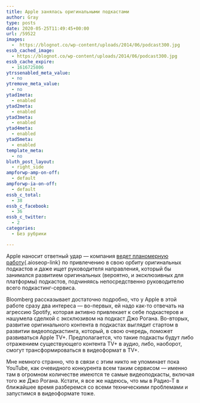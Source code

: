 ```yaml
---
title: Apple занялась оригинальными подкастами
author: Gray
type: posts
date: 2020-05-25T11:49:45+00:00
url: /59522
images:
  -  https://blognot.co/wp-content/uploads/2014/06/podcast300.jpg
essb_cached_image:
  - https://blognot.co/wp-content/uploads/2014/06/podcast300.jpg
essb_cache_expire:
  - 1616725806
ytrssenabled_meta_value:
  - no
ytremove_meta_value:
  - no
ytad1meta:
  - enabled
ytad2meta:
  - enabled
ytad3meta:
  - enabled
ytad4meta:
  - enabled
ytad5meta:
  - enabled
template_meta:
  - no
bluth_post_layout:
  - right_side
ampforwp-amp-on-off:
  - default
ampforwp-ia-on-off:
  - default
essb_c_total:
  - 38
essb_c_facebook:
  - 36
essb_c_twitter:
  - 2
categories:
  - Без рубрики

---
```








Apple наносит ответный удар — компания [ведет планомерную работу][1]{.aioseop-link} по привлечению в свою орбиту оригинальных подкастов и даже ищет руководителя направления, который бы занимался развитием оригинальных (вероятно, и эксклюзивных для платформы) подкастов, подчиняясь непосредственно руководителю всего подкастинг-сервиса.

Bloomberg рассказывает достаточно подробно, что у Apple в этой работе сразу два интереса — во-первых, ей надо как-то отвечать на агрессию Spotify, которая активно привлекает к себе подкастеров и нашумела сделкой с эксклюзивом на подкаст Джо Рогана. Во-вторых, развитие оригинального контента в подкастах выглядит стартом в развитии видеоподкастинга, который, в свою очередь, поможет развиваться Apple TV+. Предполагается, что такие подкасты будут либо отражением существующего контента TV+ в аудио, либо, наоборот, смогут трансформироваться в видеоформат в TV+.

Мне немного странно, что в связи с этим никто не упоминает пока YouTube, как очевидного конкурента всем таким сервисом — именно там в огромном количестве имеются те самые видеоподкасты, включая того же Джо Рогана. Кстати, я все же надеюсь, что мы в Радио-Т в ближайшее время разберемся со всеми техническими проблемами и запустимся в видеоформате тоже.

 [1]: https://www.bloomberg.com/news/articles/2020-05-21/apple-ramps-up-original-podcasts-in-part-to-help-promote-tv